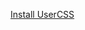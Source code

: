 [Install UserCSS](https://raw.githubusercontent.com/nattofriends/yt-live-chat-css/master/yt-live-chat-css.user.css)
